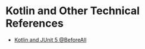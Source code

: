 # Kotlin and Other Technical References

* [Kotlin and JUnit 5 @BeforeAll](https://dzone.com/articles/kotlin-and-junit-5-beforeall)